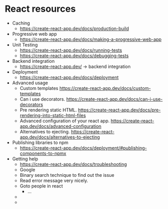 # React resources

* Caching
    * https://create-react-app.dev/docs/production-build
* Progressive web app
    * https://create-react-app.dev/docs/making-a-progressive-web-app
* Unit Testing
    * https://create-react-app.dev/docs/running-tests
    * https://create-react-app.dev/docs/debugging-tests
* Backend integration
    * https://create-react-app.dev/ -> backend integration
* Deployment
    * https://create-react-app.dev/docs/deployment
* Advanced usage
    * Custom templates https://create-react-app.dev/docs/custom-templates
    * Can i use decorators. https://create-react-app.dev/docs/can-i-use-decorators
    * Pre rendering static HTML. https://create-react-app.dev/docs/pre-rendering-into-static-html-files
    * Advanced configuration of your react app. https://create-react-app.dev/docs/advanced-configuration
    * Alternatives to ejecting. https://create-react-app.dev/docs/alternatives-to-ejecting
* Publishing libraries to npm
    * https://create-react-app.dev/docs/deployment/#publishing-components-to-npmx
* Getting help
    * https://create-react-app.dev/docs/troubleshooting
    * Google
    * Binary search technique to find out the issue
    * Read error message very nicely. 
    * Goto people in react
        * ...
    * 
    * 
